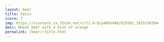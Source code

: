 ```yaml
---
layout: beer
title: Fenix
score: 7
img: https://scontent.xx.fbcdn.net/v/t1.0-0/p480x480/625502_10151563944728745_168727372_n.jpg?oh=152a59404920efa8f8dca93b7c03096c&oe=5884199B
desc: Wheat beer with a hint of orange
permalink: /beer/:title.html
---
```

